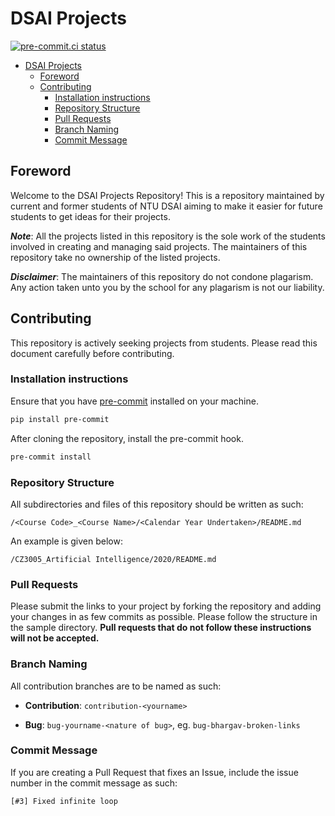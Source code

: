 # DSAI Projects

[![pre-commit.ci status](https://results.pre-commit.ci/badge/github/NTU-DSAI/DSAI-Projects/master.svg)](https://results.pre-commit.ci/latest/github/NTU-DSAI/DSAI-Projects/master)

- [DSAI Projects](#dsai-projects)
  - [Foreword](#foreword)
  - [Contributing](#contributing)
    - [Installation instructions](#installation-instructions)
    - [Repository Structure](#repository-structure)
    - [Pull Requests](#pull-requests)
    - [Branch Naming](#branch-naming)
    - [Commit Message](#commit-message)

## Foreword

Welcome to the DSAI Projects Repository! This is a repository maintained by current and former students of NTU DSAI aiming to make it easier for future students to get ideas for their projects.

_**Note**_: All the projects listed in this repository is the sole work of the students involved in creating and managing said projects. The maintainers of this repository take no ownership of the listed projects.

_**Disclaimer**_: The maintainers of this repository do not condone plagarism. Any action taken unto you by the school for any plagarism is not our liability.

## Contributing

This repository is actively seeking projects from students. Please read this document carefully before contributing.

### Installation instructions

Ensure that you have [pre-commit](https://pre-commit.com) installed on your machine.

```bash
pip install pre-commit
```

After cloning the repository, install the pre-commit hook.

```bash
pre-commit install
```

### Repository Structure

All subdirectories and files of this repository should be written as such:

```text
/<Course Code>_<Course Name>/<Calendar Year Undertaken>/README.md
```

An example is given below:

```text
/CZ3005_Artificial Intelligence/2020/README.md
```

### Pull Requests

Please submit the links to your project by forking the repository and adding your changes in as few commits as possible. Please follow the structure in the sample directory. **Pull requests that do not follow these instructions will not be accepted.**

### Branch Naming

All contribution branches are to be named as such:

- **Contribution**: `contribution-<yourname>`

- **Bug**: `bug-yourname-<nature of bug>`, eg. `bug-bhargav-broken-links`

### Commit Message

If you are creating a Pull Request that fixes an Issue, include the issue number in the commit message as such:

```text
[#3] Fixed infinite loop
```
